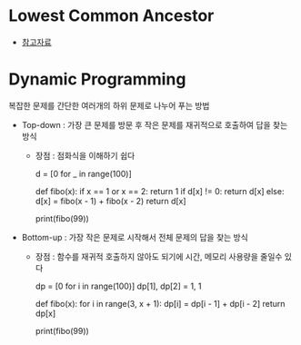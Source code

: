 # Lowest Common Ancestor
- [참고자료](https://velog.io/@shiningcastle/%EC%B5%9C%EC%86%8C-%EA%B3%B5%ED%86%B5-%EC%A1%B0%EC%83%81-%EC%95%8C%EA%B3%A0%EB%A6%AC%EC%A6%98)

# Dynamic Programming
복잡한 문제를 간단한 여러개의 하위 문제로 나누어 푸는 방법
  - Top-down : 가장 큰 문제를 방문 후 작은 문제를 재귀적으로 호출하여 답을 찾는 방식
    - 장점 : 점화식을 이해하기 쉽다
    

        d = [0 for _ in range(100)]
        
        
        def fibo(x):
            if x == 1 or x == 2:
                return 1
            if d[x] != 0:
                return d[x]
            else:
                d[x] = fibo(x - 1) + fibo(x - 2)
            return d[x]
        
        
        print(fibo(99))


  - Bottom-up : 가장 작은 문제로 시작해서 전체 문제의 답을 찾는 방식
    - 장점 : 함수를 재귀적 호출하지 않아도 되기에 시간, 메모리 사용량을 줄일수 있다
    

        dp = [0 for i in range(100)]
        dp[1], dp[2] = 1, 1
        
        
        def fibo(x):
            for i in range(3, x + 1):
                dp[i] = dp[i - 1] + dp[i - 2]
            return dp[x]
        
        
        print(fibo(99))
